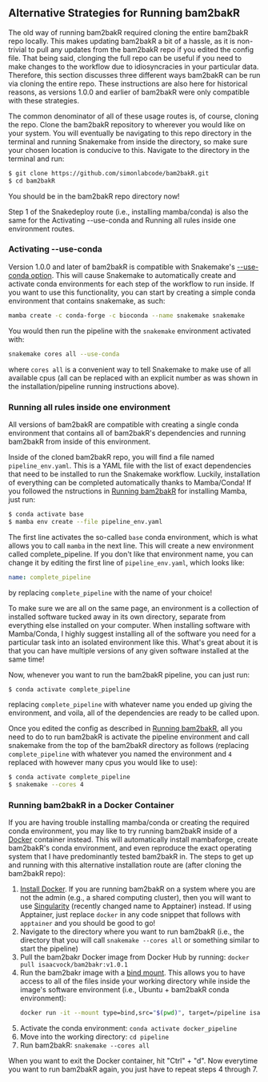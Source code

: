 ## Alternative Strategies for Running bam2bakR
The old way of running bam2bakR required cloning the entire bam2bakR repo locally. This makes updating bam2bakR a bit of a hassle, as it is non-trivial to pull any updates from the bam2bakR repo if you edited the config file. That being said, clonging the full repo can be useful if you need to make changes to the workflow due to idiosyncracies in your particular data. Therefore, this section discusses three different ways bam2bakR can be run via cloning the entire repo. These instructions are also here for historical reasons, as versions 1.0.0 and earlier of bam2bakR were only compatible with these strategies.

The common denominator of all of these usage routes is, of course, cloning the repo. Clone the bam2bakR repository to wherever you would like on your system. You will eventually be navigating to this repo directory in the terminal and running Snakemake from inside the directory, so make sure your chosen location is conducive to this. Navigate to the directory in the terminal and run:

``` bash
$ git clone https://github.com/simonlabcode/bam2bakR.git
$ cd bam2bakR
```
You should be in the bam2bakR repo directory now!

Step 1 of the Snakedeploy route (i.e., installing mamba/conda) is also the same for the Activating --use-conda and Running all rules inside one environment routes.

### Activating --use-conda

Version 1.0.0 and later of bam2bakR is compatible with Snakemake's [--use-conda option](https://snakemake.readthedocs.io/en/stable/snakefiles/deployment.html). This will cause Snakemake to automatically create and activate conda environments for each step of the workflow to run inside. If you want to use this functionality, you can start by creating a simple conda environment that contains snakemake, as such:

``` bash
mamba create -c conda-forge -c bioconda --name snakemake snakemake
```

You would then run the pipeline with the `snakemake` environment activated with:

``` bash
snakemake cores all --use-conda
```

where `cores all` is a convenient way to tell Snakemake to make use of all available cpus (all can be replaced with an explicit number as was shown in the installation/pipeline running instructions above).

### Running all rules inside one environment

All versions of bam2bakR are compatible with creating a single conda environment that contains all of bam2bakR's dependencies and running bam2bakR from inside of this environment. 

Inside of the cloned bam2bakR repo, you will find a file named `pipeline_env.yaml`. This is a YAML file with the list of exact dependencies that need to be installed to run the Snakemake workflow. Luckily, installation of everything can be completed automatically thanks to Mamba/Conda! If you followed the nstructions in [Running bam2bakR](deploy.md) for installing Mamba, just run:

``` bash
$ conda activate base
$ mamba env create --file pipeline_env.yaml
```
The first line activates the so-called `base` conda environment, which is what allows you to call `mamba` in the next line. This will create a new environment called complete_pipeline. If you don't like that environment name, you can change it by editing the first line of `pipeline_env.yaml`, which looks like:
``` yaml
name: complete_pipeline
```
by replacing `complete_pipeline` with the name of your choice! 

To make sure we are all on the same page, an environment is a collection of installed software tucked away in its own directory, separate from everything else installed on your computer. When installing software with Mamba/Conda, I highly suggest installing all of the software you need for a particular task into an isolated environment like this. What's great about it is that you can have multiple versions of any given software installed at the same time! 

Now, whenever you want to run the bam2bakR pipeline, you can just run:

``` bash
$ conda activate complete_pipeline
```
replacing `complete_pipeline` with whatever name you ended up giving the environment, and voila, all of the dependencies are ready to be called upon.

Once you edited the config as described in [Running bam2bakR](deploy.md), all you need to do to run bam2bakR is activate the pipeline environment and call snakemake from the top of the bam2bakR directory as follows (replacing `complete_pipeline` with whatever you named the environment and `4` replaced with however many cpus you would like to use):
``` bash
$ conda activate complete_pipeline
$ snakemake --cores 4
```

### Running bam2bakR in a Docker Container

If you are having trouble installing mamba/conda or creating the required conda environment, you may like to try running bam2bakR inside of a [Docker](https://docs.docker.com/get-started/) container instead. This will automatically install mambaforge, create bam2bakR's conda environment, and even reproduce the exact operating system that I have predominantly tested bam2bakR in. The steps to get up and running with this alternative installation route are (after cloning the bam2bakR repo):

1. [Install Docker](https://docs.docker.com/get-docker/). If you are running bam2bakR on a system where you are not the admin (e.g., a shared computing cluster), then you will want to use [Singularity](https://apptainer.org/) (recently changed name to Apptainer) instead. If using Apptainer, just replace `docker` in any code snippet that follows with `apptainer` and you should be good to go!
1. Navigate to the directory where you want to run bam2bakR (i.e., the directory that you will call `snakemake --cores all` or something similar to start the pipeline)
1. Pull the bam2bakr Docker image from Docker Hub by running: `docker pull isaacvock/bam2bakr:v1.0.1`
1. Run the bam2bakr image with a [bind mount](https://docs.docker.com/get-started/06_bind_mounts/). This allows you to have access to all of the files inside your working directory while inside the image's software environment (i.e., Ubuntu + bam2bakR conda environment): 
   ``` bash
   docker run -it --mount type=bind,src="$(pwd)", target=/pipeline isaacvock/bam2bakr:v1.0.1
   ```
1. Activate the conda environment: `conda activate docker_pipeline`
1. Move into the working directory: `cd pipeline`
1. Run bam2bakR: `snakemake --cores all`

When you want to exit the Docker container, hit "Ctrl" + "d". Now everytime you want to run bam2bakR again, you just have to repeat steps 4 through 7.